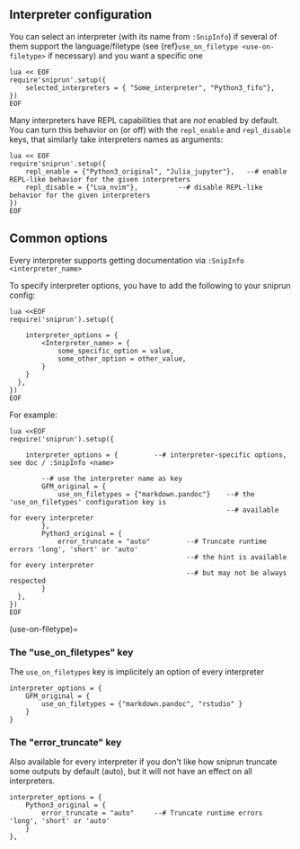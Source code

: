 ## Interpreter configuration

You can select an interpreter (with its name from `:SnipInfo`) if several of them support the language/filetype
(see {ref}`use_on_filetype <use-on-filetype>` if necessary) and you want a specific one

```
lua << EOF
require'sniprun'.setup({
    selected_interpreters = { "Some_interpreter", "Python3_fifo"},
})
EOF
```

Many interpreters have REPL capabilities that are _not_ enabled by default. You can turn this behavior on (or off) with the `repl_enable` and `repl_disable` keys, that similarly take interpreters names as arguments:


```
lua << EOF
require'sniprun'.setup({
    repl_enable = {"Python3_original", "Julia_jupyter"},   --# enable REPL-like behavior for the given interpreters
    repl_disable = {"Lua_nvim"},          --# disable REPL-like behavior for the given interpreters
})
EOF
```


## Common options

Every interpreter supports getting documentation via `:SnipInfo <interpreter_name>`

To specify interpreter options, you have to add the following to your sniprun config:



```
lua <<EOF
require('sniprun').setup({

    interpreter_options = {
        <Interpreter_name> = {
            some_specific_option = value,
            some_other_option = other_value,
        }
    }
  }, 
})
EOF
```

For example:

```
lua <<EOF
require('sniprun').setup({

    interpreter_options = {         --# interpreter-specific options, see doc / :SnipInfo <name>

        --# use the interpreter name as key
        GFM_original = {
            use_on_filetypes = {"markdown.pandoc"}    --# the 'use_on_filetypes' configuration key is
                                                      --# available for every interpreter
        },
        Python3_original = {
            error_truncate = "auto"         --# Truncate runtime errors 'long', 'short' or 'auto'
                                            --# the hint is available for every interpreter
                                            --# but may not be always respected
        }
  }, 
})
EOF
```

(use-on-filetype)=
### The "use_on_filetypes" key

The `use_on_filetypes` key is implicitely an option of every interpreter

```
interpreter_options = {
    GFM_original = {
        use_on_filetypes = {"markdown.pandoc", "rstudio" }
    }
}
```

### The "error_truncate" key

Also available for every interpreter if you don't like how sniprun truncate some outputs by default (auto), but it will not have an effect on all interpreters.

```
interpreter_options = {
    Python3_original = {
        error_truncate = "auto"     --# Truncate runtime errors 'long', 'short' or 'auto'
    }
}, 
```
